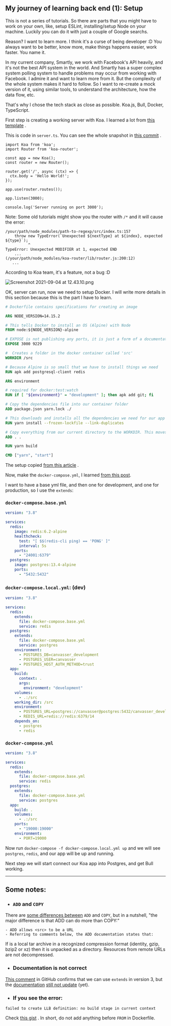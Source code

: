 ## My journey of learning back end (1): Setup

This is not a series of tutorials. So there are parts that you might have to work on your own, like, setup ESLint, installing/setup Node on your machine. Luckily you can do it with just a couple of Google searchs.

Reason? I want to learn more. I think it's a curse of being developer :D You always want to be better, know more, make things happens easier, work faster. You name it.

In my current company, Smartly, we work with Facebook's API heavily, and it's not the best API system in the world. And Smartly has a super complex system polling system to handle problems may occur from working with Facebook. I admire it and want to learn more from it. But the complexity of the whole system makes it hard to follow. So I want to re-create a mock version of it, using similar tools, to understand the architecture, how the data flow, etc.

That's why I chose the tech stack as close as possible. Koa.js, Bull, Docker, TypeScript.

First step is creating a working server with Koa. I learned a lot from  [this template](https://github.com/javieraviles/node-typescript-koa-rest) .

This is code in `server.ts`. You can see the whole snapshot in  [this commit](https://github.com/sangdth/canvasser/commit/15f4854b3d84b850f4bfa56df5a1bf55afc8d149) .
````
import Koa from 'koa';
import Router from 'koa-router';

const app = new Koa();
const router = new Router();

router.get('/', async (ctx) => {
  ctx.body = 'Hello World!';
});

app.use(router.routes());

app.listen(3000);

console.log('Server running on port 3000');

````
Note: Some old tutorials might show you the router with `/*` and it will cause the error:
````
/your/path/node_modules/path-to-regexp/src/index.ts:157
    throw new TypeError(`Unexpected ${nextType} at ${index}, expected ${type}`);
          ^
TypeError: Unexpected MODIFIER at 1, expected END
    ...
(/your/path/node_modules/koa-router/lib/router.js:200:12)
   ...
````
According to Koa team, it's a feature, not a bug :D 

![Screenshot 2021-09-04 at 12.43.10.png](https://cdn.hashnode.com/res/hashnode/image/upload/v1630756987559/nJi6o6IDE.png)

OK, server can run, now we need to setup Docker. I will write more details in this section because this is the part I have to learn.

```Dockerfile
# Dockerfile contains specifications for creating an image

ARG NODE_VERSION=14.15.2

# This tells Docker to install an OS (Alpine) with Node
FROM node:${NODE_VERSION}-alpine

# EXPOSE is not publishing any ports, it is just a form of a documentation
EXPOSE 3000 9229

#  Creates a folder in the docker container called 'src'
WORKDIR /src

# Because Alpine is so small that we have to install things we need
RUN apk add	postgresql-client redis

ARG environment

# required for docker:test:watch
RUN if [ "${environment}" = "development" ]; then apk add git; fi

# Copy the dependencies file into our container folder
ADD package.json yarn.lock ./

# This downloads and installs all the dependencies we need for our app
RUN yarn install --frozen-lockfile --link-duplicates

# Copy everything from our current directory to the WORKDIR. This moves all of our source code
ADD . .

RUN yarn build

CMD ["yarn", "start"]
```
The setup copied  [from this article](https://towardsdatascience.com/docker-for-absolute-beginners-what-is-docker-and-how-to-use-it-examples-3d3b11efd830) .


Now, make the `docker-compose.yml`, I learned  [from this post](https://morioh.com/p/b1b47d94f1de).

I want to have a base yml file, and then one for development, and one for production, so I use the `extends`:

### `docker-compose.base.yml`
```yml
version: "3.8"

services:
  redis:
    image: redis:6.2-alpine
    healthcheck:
      test: "[ $$(redis-cli ping) == 'PONG' ]"
      interval: 5s
    ports:
      - "24001:6379"
  postgres:
    image: postgres:13.4-alpine
    ports:
      - "5432:5432"
```

### `docker-compose.local.yml`: (dev)
```yml
version: "3.8"

services:
  redis:
    extends:
      file: docker-compose.base.yml
      service: redis
  postgres:
    extends:
      file: docker-compose.base.yml
      service: postgres
    environment:
      - POSTGRES_DB=canvasser_development
      - POSTGRES_USER=canvasser
      - POSTGRES_HOST_AUTH_METHOD=trust
  app:
    build:
      context: .
      args:
        environment: "development"
    volumes:
      - .:/src
    working_dir: /src
    environment:
      - POSTGRES_URL=postgres://canvasser@postgres:5432/canvasser_development
      - REDIS_URL=redis://redis:6379/14
    depends_on:
      - postgres
      - redis

```

### `docker-compose.yml`
```yml
version: "3.8"

services:
  redis:
    extends:
      file: docker-compose.base.yml
      service: redis
  postgres:
    extends:
      file: docker-compose.base.yml
      service: postgres
  app:
    build: .
    volumes:
      - .:/src
    ports:
      - "19000:19000"
    environment:
      - PORT=19000
```

Now run `docker-compose -f docker-compose.local.yml up` and we will see `postgres`, `redis`, and our app will be up and running.

Next step we will start connect our Koa app into Postgres, and get Bull working.

---

## Some notes:

- ### `ADD` and `COPY`
There are  [some differences between](https://stackoverflow.com/questions/24958140/what-is-the-difference-between-the-copy-and-add-commands-in-a-dockerfile)  `ADD` and `COPY`, but in a nutshell, "the major difference is that ADD can do more than COPY:"

```
- ADD allows <src> to be a URL
- Referring to comments below, the ADD documentation states that:
```
> 
If is a local tar archive in a recognized compression format (identity, gzip, bzip2 or xz) then it is unpacked as a directory. Resources from remote URLs are not decompressed.

- ###  Documentation is not correct
 [This comment](https://github.com/moby/moby/issues/31101#issuecomment-865801157)  in GitHub confirms that we can use `extends` in version 3, but the  [documentation](https://docs.docker.com/compose/extends/#understand-the-extends-configuration)   [still not update](https://github.com/docker/compose/pull/7588#issuecomment-709354500)  (yet).

- ### If you see the error: 
```text
failed to create LLB definition: no build stage in current context
```
Check  [this gist](https://gist.github.com/pich4ya/4942fd2c854044500c90c8297a5ca994) . In short, do not add anything before `FROM` in Dockerfile.